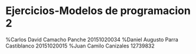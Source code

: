# Ejercicios-Modelos de programacion 2

%Carlos David Camacho Panche 20151020034
%Daniel Augusto Parra Castiblanco 20151020015
%Juan Camilo Canizales 12739832
